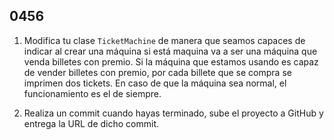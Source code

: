 ## 0456

1. Modifica tu clase `TicketMachine` de manera que seamos capaces de indicar al crear una máquina si está maquina va a ser una máquina que venda billetes con premio. Si la máquina que estamos usando es capaz de vender billetes con premio, por cada billete que se compra se imprimen dos tickets. En caso de que la máquina sea normal, el funcionamiento es el de siempre.

2. Realiza un commit cuando hayas terminado, sube el proyecto a GitHub y entrega la URL de dicho commit.
